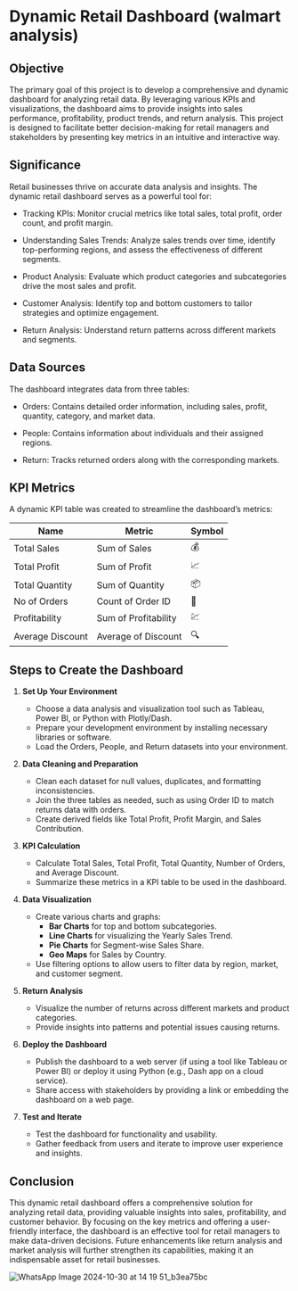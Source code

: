 # Dynamic Retail Dashboard (walmart analysis)


## Objective
The primary goal of this project is to develop a comprehensive and dynamic dashboard for analyzing retail data. By leveraging various KPIs and visualizations, the dashboard aims to provide insights into sales performance, profitability, product trends, and return analysis. This project is designed to facilitate better decision-making for retail managers and stakeholders by presenting key metrics in an intuitive and interactive way.


## Significance
Retail businesses thrive on accurate data analysis and insights. The dynamic retail dashboard serves as a powerful tool for:

- Tracking KPIs: Monitor crucial metrics like total sales, total profit, order count, and profit margin.

- Understanding Sales Trends: Analyze sales trends over time, identify top-performing regions, and assess the effectiveness of different segments.

- Product Analysis: Evaluate which product categories and subcategories drive the most sales and profit.

- Customer Analysis: Identify top and bottom customers to tailor strategies and optimize engagement.

- Return Analysis: Understand return patterns across different markets and segments.

## Data Sources
The dashboard integrates data from three tables:

- Orders: Contains detailed order information, including sales, profit, quantity, category, and market data.

- People: Contains information about individuals and their assigned regions.

- Return: Tracks returned orders along with the corresponding markets.

## KPI Metrics
A dynamic KPI table was created to streamline the dashboard’s metrics:

| **Name**             | **Metric**               | **Symbol** |
|----------------------|--------------------------|------------|
| Total Sales          | Sum of Sales             | 💰        |
| Total Profit         | Sum of Profit            | 📈        |
| Total Quantity       | Sum of Quantity          | 📦        |
| No of Orders         | Count of Order ID        | 🛒        |
| Profitability        | Sum of Profitability     | 💹        |
| Average Discount     | Average of Discount      | 🔍        |



## Steps to Create the Dashboard

1. **Set Up Your Environment**
   - Choose a data analysis and visualization tool such as Tableau, Power BI, or Python with Plotly/Dash.
   - Prepare your development environment by installing necessary libraries or software.
   - Load the Orders, People, and Return datasets into your environment.

2. **Data Cleaning and Preparation**
   - Clean each dataset for null values, duplicates, and formatting inconsistencies.
   - Join the three tables as needed, such as using Order ID to match returns data with orders.
   - Create derived fields like Total Profit, Profit Margin, and Sales Contribution.

3. **KPI Calculation**
   - Calculate Total Sales, Total Profit, Total Quantity, Number of Orders, and Average Discount.
   - Summarize these metrics in a KPI table to be used in the dashboard.

4. **Data Visualization**
   - Create various charts and graphs:
     - **Bar Charts** for top and bottom subcategories.
     - **Line Charts** for visualizing the Yearly Sales Trend.
     - **Pie Charts** for Segment-wise Sales Share.
     - **Geo Maps** for Sales by Country.
   - Use filtering options to allow users to filter data by region, market, and customer segment.

5. **Return Analysis**
   - Visualize the number of returns across different markets and product categories.
   - Provide insights into patterns and potential issues causing returns.

6. **Deploy the Dashboard**
   - Publish the dashboard to a web server (if using a tool like Tableau or Power BI) or deploy it using Python (e.g., Dash app on a cloud service).
   - Share access with stakeholders by providing a link or embedding the dashboard on a web page.

7. **Test and Iterate**
   - Test the dashboard for functionality and usability.
   - Gather feedback from users and iterate to improve user experience and insights.


## Conclusion
This dynamic retail dashboard offers a comprehensive solution for analyzing retail data, providing valuable insights into sales, profitability, and customer behavior. By focusing on the key metrics and offering a user-friendly interface, the dashboard is an effective tool for retail managers to make data-driven decisions. Future enhancements like return analysis and market analysis will further strengthen its capabilities, making it an indispensable asset for retail businesses.



![WhatsApp Image 2024-10-30 at 14 19 51_b3ea75bc](https://github.com/user-attachments/assets/177523ca-7220-4bd0-ab1a-9c299c706036)

